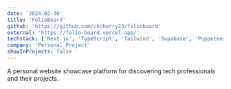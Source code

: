 ```yaml
---
date: '2024-02-30'
title: 'FolioBoard'
github: 'https://github.com/ckcherry23/folioboard'
external: 'https://folio-board.vercel.app/'
techstack: ['Next.js', 'TypeScript', 'Tailwind', 'Supabase', 'Puppeteer', 'Amazon S3', 'Firebase']
company: 'Personal Project'
showInProjects: false
---
```


A personal website showcase platform for discovering tech professionals and their projects.
